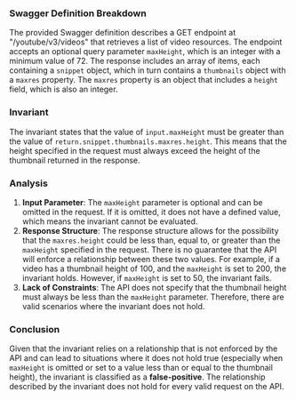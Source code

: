 ### Swagger Definition Breakdown
The provided Swagger definition describes a GET endpoint at "/youtube/v3/videos" that retrieves a list of video resources. The endpoint accepts an optional query parameter `maxHeight`, which is an integer with a minimum value of 72. The response includes an array of items, each containing a `snippet` object, which in turn contains a `thumbnails` object with a `maxres` property. The `maxres` property is an object that includes a `height` field, which is also an integer.

### Invariant
The invariant states that the value of `input.maxHeight` must be greater than the value of `return.snippet.thumbnails.maxres.height`. This means that the height specified in the request must always exceed the height of the thumbnail returned in the response.

### Analysis
1. **Input Parameter**: The `maxHeight` parameter is optional and can be omitted in the request. If it is omitted, it does not have a defined value, which means the invariant cannot be evaluated.
2. **Response Structure**: The response structure allows for the possibility that the `maxres.height` could be less than, equal to, or greater than the `maxHeight` specified in the request. There is no guarantee that the API will enforce a relationship between these two values. For example, if a video has a thumbnail height of 100, and the `maxHeight` is set to 200, the invariant holds. However, if `maxHeight` is set to 50, the invariant fails.
3. **Lack of Constraints**: The API does not specify that the thumbnail height must always be less than the `maxHeight` parameter. Therefore, there are valid scenarios where the invariant does not hold.

### Conclusion
Given that the invariant relies on a relationship that is not enforced by the API and can lead to situations where it does not hold true (especially when `maxHeight` is omitted or set to a value less than or equal to the thumbnail height), the invariant is classified as a **false-positive**. The relationship described by the invariant does not hold for every valid request on the API.

